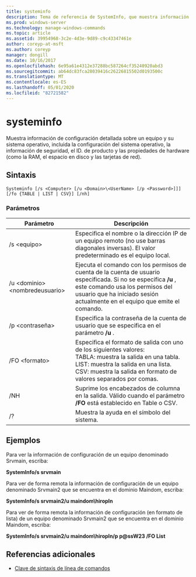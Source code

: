 ```yaml
---
title: systeminfo
description: Tema de referencia de SystemInfo, que muestra información de configuración detallada sobre un equipo y su sistema operativo, incluida la configuración del sistema operativo, la información de seguridad, el ID. de producto y las propiedades de hardware (como la RAM, el espacio en disco y las tarjetas de red).
ms.prod: windows-server
ms.technology: manage-windows-commands
ms.topic: article
ms.assetid: 39954968-3c2e-4d3e-9d89-c9c43347461e
author: coreyp-at-msft
ms.author: coreyp
manager: dongill
ms.date: 10/16/2017
ms.openlocfilehash: 6e95a61e4312e37288bc587264cf35240920abd3
ms.sourcegitcommit: ab64dc83fca28039416c26226815502d0193500c
ms.translationtype: MT
ms.contentlocale: es-ES
ms.lasthandoff: 05/01/2020
ms.locfileid: "82721582"
---
```

# <a name="systeminfo"></a>systeminfo

Muestra información de configuración detallada sobre un equipo y su sistema operativo, incluida la configuración del sistema operativo, la información de seguridad, el ID. de producto y las propiedades de hardware (como la RAM, el espacio en disco y las tarjetas de red).



## <a name="syntax"></a>Sintaxis

```
Systeminfo [/s <Computer> [/u <Domain>\<UserName> [/p <Password>]]] [/fo {TABLE | LIST | CSV}] [/nh]
```

### <a name="parameters"></a>Parámetros

|Parámetro|Descripción|
|---------|-----------|
|/s \<equipo>|Especifica el nombre o la dirección IP de un equipo remoto (no use barras diagonales inversas). El valor predeterminado es el equipo local.|
|/u \<dominio>\<nombredeusuario>|Ejecuta el comando con los permisos de cuenta de la cuenta de usuario especificada. Si no se especifica **/u** , este comando usa los permisos del usuario que ha iniciado sesión actualmente en el equipo que emite el comando.|
|/p \<contraseña>|Especifica la contraseña de la cuenta de usuario que se especifica en el parámetro **/u** .|
|/FO \<formato>|Especifica el formato de salida con uno de los siguientes valores:</br>TABLA: muestra la salida en una tabla.</br>LIST: muestra la salida en una lista.</br>CSV: muestra la salida en formato de valores separados por comas.|
|/NH|Suprime los encabezados de columna en la salida. Válido cuando el parámetro **/FO** está establecido en Table o CSV.|
|/?|Muestra la ayuda en el símbolo del sistema.|

## <a name="examples"></a>Ejemplos

Para ver la información de configuración de un equipo denominado Srvmain, escriba:

**SystemInfo/s srvmain**

Para ver de forma remota la información de configuración de un equipo denominado Srvmain2 que se encuentra en el dominio Maindom, escriba:

**SystemInfo/s srvmain2/u maindom\hiropln**

Para ver de forma remota la información de configuración (en formato de lista) de un equipo denominado Srvmain2 que se encuentra en el dominio Maindom, escriba:

**SystemInfo/s srvmain2/u maindom\hiropln/p p@ssW23 /FO List**

## <a name="additional-references"></a>Referencias adicionales

- [Clave de sintaxis de línea de comandos](command-line-syntax-key.md)